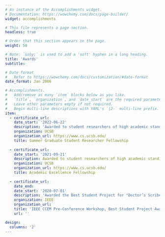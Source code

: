 ```yaml
---
# An instance of the Accomplishments widget.
# Documentation: https://wowchemy.com/docs/page-builder/
widget: accomplishments

# This file represents a page section.
headless: true

# Order that this section appears on the page.
weight: 50

# Note: `&shy;` is used to add a 'soft' hyphen in a long heading.
title: 'Awards'
subtitle:

# Date format
#   Refer to https://wowchemy.com/docs/customization/#date-format
date_format: Jan 2006

# Accomplishments.
#   Add/remove as many `item` blocks below as you like.
#   `title`, `organization`, and `date_start` are the required parameters.
#   Leave other parameters empty if not required.
#   Begin multi-line descriptions with YAML's `|2-` multi-line prefix.
item:
  - certificate_url:
    date_start: '2022-06-22'
    description: 'Awarded to student researchers of high academic standing for summer research at UCSB'
    organization: UCSB
    organization_url: https://www.cs.ucsb.edu/
    title: Summer Graduate Student Researcher Fellowship
    
  - certificate_url:
    date_start: '2021-09-21'
    description: Awarded to student researchers of high academic standing at UCSB
    organization: UCSB
    organization_url: https://www.cs.ucsb.edu/
    title: Academic Excellence Fellowship
    
  - certificate_url: 
    date_end:
    date_start: '2020-07-01'
    description: 'Awarded the Best Student Project for "Doctor’s Scribe", an application to help doctors reduce time spent on reading and writing long reports by recording, summarising and auto-filling reports.'
    organization: IEEE
    organization_url: 
    title: 'IEEE CCEM Pre-Conference Workshop, Best Student Project Award'
    url: ''

design:
  columns: '2'
---
```

